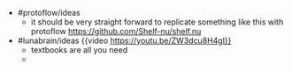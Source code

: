 - #protoflow/ideas
	- it should be very straight forward to replicate something like this with protoflow https://github.com/Shelf-nu/shelf.nu
- #lunabrain/ideas {{video https://youtu.be/ZW3dcu8H4gI}}
	- textbooks are all you need
	-